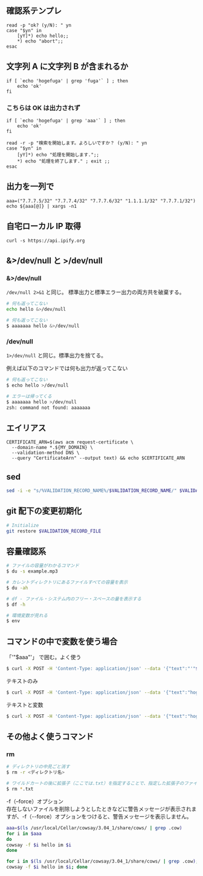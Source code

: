 ## 確認系テンプレ

```
read -p "ok? (y/N): " yn
case "$yn" in
    [yY]*) echo hello;;
    *) echo "abort";;
esac
```

## 文字列 A に文字列 B が含まれるか

```
if [ `echo 'hogefuga' | grep 'fuga'` ] ; then
    echo 'ok'
fi
```

### こちらは OK は出力されず

```
if [ `echo 'hogefuga' | grep 'aaa'` ] ; then
    echo 'ok'
fi

read -r -p "検索を開始します。よろしいですか？ (y/N): " yn
case "$yn" in
    [yY]*) echo "処理を開始します.";;
    *) echo "処理を終了します." ; exit ;;
esac
```

## 出力を一列で

```
aaa=("7.7.7.5/32" "7.7.7.4/32" "7.7.7.6/32" "1.1.1.1/32" "7.7.7.1/32")
echo ${aaa[@]} | xargs -n1
```

## 自宅ローカル IP 取得

```
curl -s https://api.ipify.org
```

## &>/dev/null と >/dev/null

### &>/dev/null

`/dev/null 2>&1` と同じ。
標準出力と標準エラー出力の両方共を破棄する。

```sh
# 何も返ってこない
echo hello &>/dev/null

# 何も返ってこない
$ aaaaaaa hello &>/dev/null
```

### /dev/null

`1>/dev/null` と同じ。標準出力を捨てる。

例えば以下のコマンドでは何も出力が返ってこない

```sh
# 何も返ってこない
$ echo hello >/dev/null

# エラーは帰ってくる
$ aaaaaaa hello >/dev/null
zsh: command not found: aaaaaaa
```

## エイリアス

```
CERTIFICATE_ARN=$(aws acm request-certificate \
  --domain-name *.${MY_DOMAIN} \
  --validation-method DNS \
  --query "CertificateArn" --output text) && echo $CERTIFICATE_ARN
```

## sed

```sh
sed -i -e "s/%VALIDATION_RECORD_NAME%/$VALIDATION_RECORD_NAME/" $VALIDATION_RECORD_FILE
```

## git 配下の変更初期化

```sh
# Initialize
git restore $VALIDATION_RECORD_FILE
```

## 容量確認系

```sh
# ファイルの容量がわかるコマンド
$ du -s example.mp3

# カレントディレクトリにあるファイルすべての容量を表示
$ du -ah
```

```sh
# df - ファイル・システム内のフリー・スペースの量を表示する
$ df -h
```

```sh
# 環境変数が見れる
$ env
```

## コマンドの中で変数を使う場合

「'"$aaa"'」 で囲む。よく使う

```sh
$ curl -X POST -H 'Content-Type: application/json' --data '{"text":"'"$fuga"'"}' https://〜〜
```

テキストのみ

```sh
$ curl -X POST -H 'Content-Type: application/json' --data '{"text":"hogehoge"}' https://〜〜
```

テキストと変数

```sh
$ curl -X POST -H 'Content-Type: application/json' --data '{"text":"hogehoge'"$fuga"'"}' https://〜〜
```

## その他よく使うコマンド

### rm

```sh
# ディレクトリの中見ごと消す
$ rm -r <ディレクトリ名>

# ワイルドカートの後に拡張子（ここでは.txt）を指定することで、指定した拡張子のファイルは全て削除
$ rm *.txt
```

-f（–force）オプション  
存在しないファイルを削除しようとしたときなどに警告メッセージが表示されますが、-f（--force）オプションをつけると、警告メッセージを表示しません。


```sh
aaa=$(ls /usr/local/Cellar/cowsay/3.04_1/share/cows/ | grep .cow)
for i in $aaa
do
cowsay -f $i hello im $i
done 

for i in $(ls /usr/local/Cellar/cowsay/3.04_1/share/cows/ | grep .cow); do 
cowsay -f $i hello im $i; done 
```
